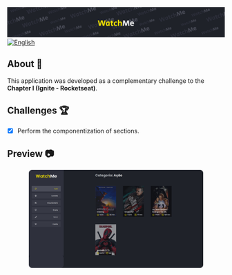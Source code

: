 <div align="center">
  <img src=".github/logo.svg" />
</div>
   <a href="./README_pt.md">
      <img alt="English" src="https://img.shields.io/badge/-Leia em português    -000?style=flat&logo=google-translate&logoColor=000&labelColor=FDE93E" />
   </a>

## About 📖
This application was developed as a complementary challenge to the **Chapter I (Ignite - Rocketseat)**.
## Challenges 🏆
  - [x] Perform the componentization of sections. 
## Preview 📷
<div align="center">
  <img src=".github/cover.svg" width=80% />
</div>
